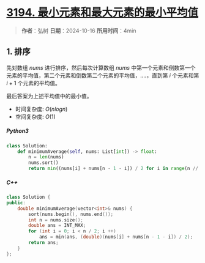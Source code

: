 # [3194. 最小元素和最大元素的最小平均值](https://leetcode.cn/problems/minimum-average-of-smallest-and-largest-elements/description/)

> **作者**：弘树
> **日期**：2024-10-16
> **所用时间**：4min

## 1. 排序

先对数组 $nums$ 进行排序，然后每次计算数组 $nums$ 中第一个元素和倒数第一个元素的平均值，第二个元素和倒数第二个元素的平均值，....，直到第 $i$ 个元素和第 $i + 1$ 个元素的平均值。

最后答案为上述平均值中的最小值。

- 时间复杂度: $O(nlogn)$
- 空间复杂度: $O(1)$

##### Python3

```python
class Solution:
    def minimumAverage(self, nums: List[int]) -> float:
        n = len(nums)
        nums.sort()
        return min((nums[i] + nums[n - 1 - i]) / 2 for i in range(n // 2))
```

##### C++

```C++
class Solution {
public:
    double minimumAverage(vector<int>& nums) {
        sort(nums.begin(), nums.end());
        int n = nums.size();
        double ans = INT_MAX;
        for (int i = 0; i < n / 2; i ++)
            ans = min(ans, (double)(nums[i] + nums[n - 1 - i]) / 2);
        return ans;
    }
};
```